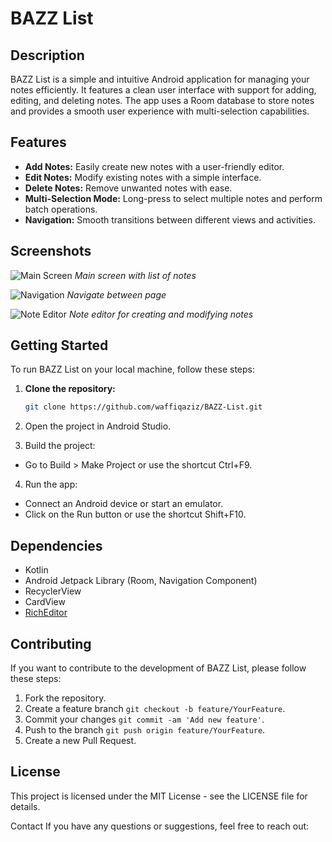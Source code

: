 # BAZZ List

## Description

BAZZ List is a simple and intuitive Android application for managing your notes efficiently. It features a clean user interface with support for adding, editing, and deleting notes. The app uses a Room database to store notes and provides a smooth user experience with multi-selection capabilities.

## Features

- **Add Notes:** Easily create new notes with a user-friendly editor.
- **Edit Notes:** Modify existing notes with a simple interface.
- **Delete Notes:** Remove unwanted notes with ease.
- **Multi-Selection Mode:** Long-press to select multiple notes and perform batch operations.
- **Navigation:** Smooth transitions between different views and activities.

## Screenshots

![Main Screen](img/ss2.png)
*Main screen with list of notes*

![Navigation](img/ss1.png)
*Navigate between page*

![Note Editor](img/ss3.png)
*Note editor for creating and modifying notes*

## Getting Started

To run BAZZ List on your local machine, follow these steps:

1. **Clone the repository:**
   ```bash
   git clone https://github.com/waffiqaziz/BAZZ-List.git
2. Open the project in Android Studio.

3. Build the project:

- Go to Build > Make Project or use the shortcut Ctrl+F9.
4. Run the app:

- Connect an Android device or start an emulator.
- Click on the Run button or use the shortcut Shift+F10.

## Dependencies
- Kotlin
- Android Jetpack Library (Room, Navigation Component)
- RecyclerView
- CardView
- [RichEditor](https://github.com/niendo1/richeditor-android)

## Contributing
If you want to contribute to the development of BAZZ List, please follow these steps:

1. Fork the repository.
2. Create a feature branch ```git checkout -b feature/YourFeature```.
3. Commit your changes ```git commit -am 'Add new feature'```.
4. Push to the branch ```git push origin feature/YourFeature```.
5. Create a new Pull Request.

## License
This project is licensed under the MIT License - see the LICENSE file for details.

Contact
If you have any questions or suggestions, feel free to reach out: